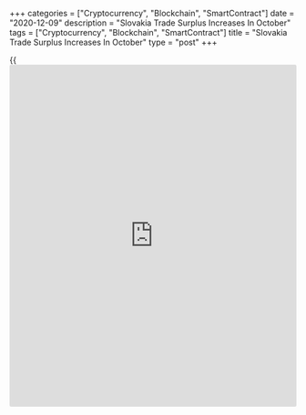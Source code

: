 +++
categories = ["Cryptocurrency", "Blockchain", "SmartContract"]
date = "2020-12-09"
description = "Slovakia Trade Surplus Increases In October"
tags = ["Cryptocurrency", "Blockchain", "SmartContract"]
title = "Slovakia Trade Surplus Increases In October"
type = "post"
+++

{{<iframe id="large-banner" src="https://www.bounty.group/#slide=4.0" width="100%" height="600" scrolling="no" style="border: 0px solid rgb(216, 221, 230); border-radius: 3px;">}}

Slovakia's trade surplus increased in October as exports rose and
imports declined, data from the Statistical Office of the Slovak
Republic showed on Wednesday.

The trade surplus rose to EUR 807.5 million in October from EUR 304.0
million in the same month last year. In September, the trade surplus was
EUR 707.9 million.

Economists had forecast a surplus of EUR 724.8 million.

The latest increase in trade surplus was the highest in the last decade.

Exports rose 0.6 percent annually in October, while imports fell 5.7
percent.

For the January to September period, export and imports fell by 8.8
percent and 11.0 percent, respectively, compared to the same period last
year. The trade balance registered a surplus of EUR 2.3 billion.

For comments and feedback [contact](https://www.playgroundfx.com/contact/): editorial@rtt[news](https://www.letsplayfx.com/blog/forex-news-website/).com

[Economic News][1]

 **What parts of the world are seeing the best (and worst) economic
performances lately? Click[here][2] to check out our [Econ Scorecard][2]
and find out! See up-to-the-moment [ranking](https://www.playgroundfx.com/blog/crypto-exchange-ranking/)s for the best and worst
performers in [GDP][3], [unemployment rate][4], [inflation][5] and much
more.**

   1. www.rtt[news](https://www.letsplayfx.com/blog/forex-news-website/).com/Content/EconomicNews.aspx
   2. www.rtt[news](https://www.letsplayfx.com/blog/forex-news-website/).com/economic-scorecard/world-rank/unemployment-rate/highest-performance.aspx
   3. www.rtt[news](https://www.letsplayfx.com/blog/forex-news-website/).com/economic-scorecard/world-rank/GDP/highest-performance.aspx
   4. www.rtt[news](https://www.letsplayfx.com/blog/forex-news-website/).com/economic-scorecard/world-rank/unemployment-rate/lowest-performance.aspx
   5. www.rtt[news](https://www.letsplayfx.com/blog/forex-news-website/).com/economic-scorecard/world-rank/CPI/highest-performance.aspx
